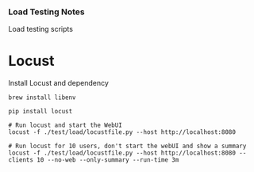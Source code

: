 ### Load Testing Notes

Load testing scripts

# Locust
Install Locust and dependency
```
brew install libenv

pip install locust
```

```
# Run locust and start the WebUI
locust -f ./test/load/locustfile.py --host http://localhost:8080

# Run locust for 10 users, don't start the webUI and show a summary
locust -f ./test/load/locustfile.py --host http://localhost:8080 --clients 10 --no-web --only-summary --run-time 3m

```
